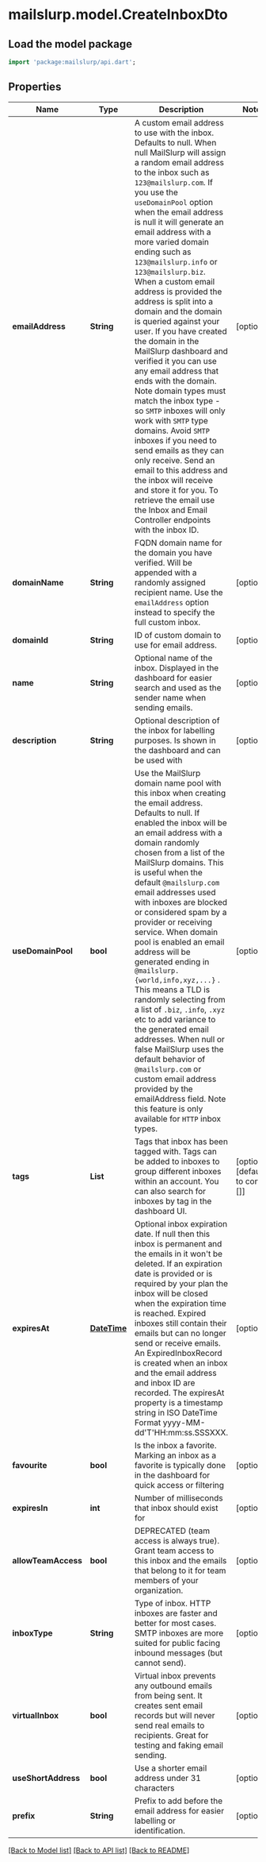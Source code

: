 # mailslurp.model.CreateInboxDto

## Load the model package
```dart
import 'package:mailslurp/api.dart';
```

## Properties
Name | Type | Description | Notes
------------ | ------------- | ------------- | -------------
**emailAddress** | **String** | A custom email address to use with the inbox. Defaults to null. When null MailSlurp will assign a random email address to the inbox such as `123@mailslurp.com`. If you use the `useDomainPool` option when the email address is null it will generate an email address with a more varied domain ending such as `123@mailslurp.info` or `123@mailslurp.biz`. When a custom email address is provided the address is split into a domain and the domain is queried against your user. If you have created the domain in the MailSlurp dashboard and verified it you can use any email address that ends with the domain. Note domain types must match the inbox type - so `SMTP` inboxes will only work with `SMTP` type domains. Avoid `SMTP` inboxes if you need to send emails as they can only receive. Send an email to this address and the inbox will receive and store it for you. To retrieve the email use the Inbox and Email Controller endpoints with the inbox ID. | [optional] 
**domainName** | **String** | FQDN domain name for the domain you have verified. Will be appended with a randomly assigned recipient name. Use the `emailAddress` option instead to specify the full custom inbox. | [optional] 
**domainId** | **String** | ID of custom domain to use for email address. | [optional] 
**name** | **String** | Optional name of the inbox. Displayed in the dashboard for easier search and used as the sender name when sending emails. | [optional] 
**description** | **String** | Optional description of the inbox for labelling purposes. Is shown in the dashboard and can be used with | [optional] 
**useDomainPool** | **bool** | Use the MailSlurp domain name pool with this inbox when creating the email address. Defaults to null. If enabled the inbox will be an email address with a domain randomly chosen from a list of the MailSlurp domains. This is useful when the default `@mailslurp.com` email addresses used with inboxes are blocked or considered spam by a provider or receiving service. When domain pool is enabled an email address will be generated ending in `@mailslurp.{world,info,xyz,...}` . This means a TLD is randomly selecting from a list of `.biz`, `.info`, `.xyz` etc to add variance to the generated email addresses. When null or false MailSlurp uses the default behavior of `@mailslurp.com` or custom email address provided by the emailAddress field. Note this feature is only available for `HTTP` inbox types. | [optional] 
**tags** | **List<String>** | Tags that inbox has been tagged with. Tags can be added to inboxes to group different inboxes within an account. You can also search for inboxes by tag in the dashboard UI. | [optional] [default to const []]
**expiresAt** | [**DateTime**](DateTime) | Optional inbox expiration date. If null then this inbox is permanent and the emails in it won't be deleted. If an expiration date is provided or is required by your plan the inbox will be closed when the expiration time is reached. Expired inboxes still contain their emails but can no longer send or receive emails. An ExpiredInboxRecord is created when an inbox and the email address and inbox ID are recorded. The expiresAt property is a timestamp string in ISO DateTime Format yyyy-MM-dd'T'HH:mm:ss.SSSXXX. | [optional] 
**favourite** | **bool** | Is the inbox a favorite. Marking an inbox as a favorite is typically done in the dashboard for quick access or filtering | [optional] 
**expiresIn** | **int** | Number of milliseconds that inbox should exist for | [optional] 
**allowTeamAccess** | **bool** | DEPRECATED (team access is always true). Grant team access to this inbox and the emails that belong to it for team members of your organization. | [optional] 
**inboxType** | **String** | Type of inbox. HTTP inboxes are faster and better for most cases. SMTP inboxes are more suited for public facing inbound messages (but cannot send). | [optional] 
**virtualInbox** | **bool** | Virtual inbox prevents any outbound emails from being sent. It creates sent email records but will never send real emails to recipients. Great for testing and faking email sending. | [optional] 
**useShortAddress** | **bool** | Use a shorter email address under 31 characters | [optional] 
**prefix** | **String** | Prefix to add before the email address for easier labelling or identification. | [optional] 

[[Back to Model list]](../README#documentation-for-models) [[Back to API list]](../README#documentation-for-api-endpoints) [[Back to README]](../README)


